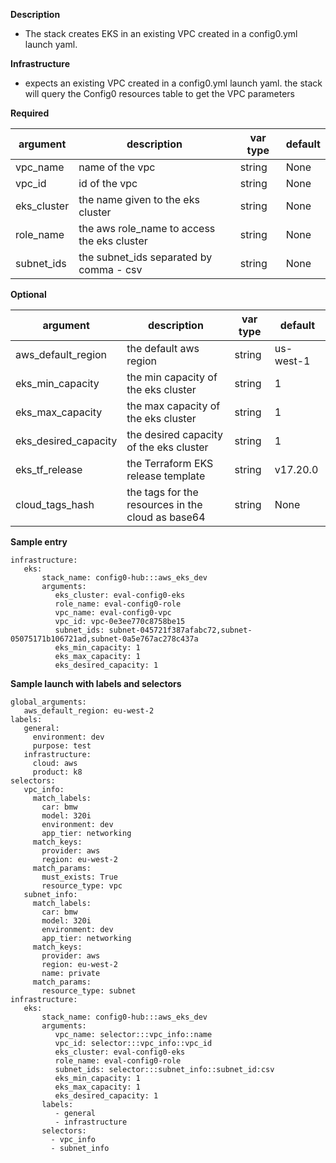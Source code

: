 **Description**
  - The stack creates EKS in an existing VPC created in a config0.yml launch yaml.

**Infrastructure**

  - expects an existing VPC created in a config0.yml launch yaml. the stack will query the Config0 resources table to get the VPC parameters

**Required**

| argument      | description                            | var type | default      |
| ------------- | -------------------------------------- | -------- | ------------ |
| vpc_name   | name of the vpc                 | string   | None         |
| vpc_id   | id of the vpc                 | string   | None         |
| eks_cluster   | the name given to the eks cluster | string   | None         |
| role_name   | the aws role_name to access the eks cluster | string   | None         |
| subnet_ids   | the subnet_ids separated by comma - csv | string   | None         |

**Optional**

| argument           | description                            | var type |  default      |
| ------------- | -------------------------------------- | -------- | ------------ |
| aws_default_region   | the default aws region               | string   | us-west-1         |
| eks_min_capacity   | the min capacity of the eks cluster               | string   | 1         |
| eks_max_capacity   | the max capacity of the eks cluster               | string   | 1         |
| eks_desired_capacity   | the desired capacity of the eks cluster               | string   | 1         |
| eks_tf_release   | the Terraform EKS release template               | string   | v17.20.0         |
| cloud_tags_hash | the tags for the resources in the cloud as base64 | string  | None         |

**Sample entry**

```
infrastructure:
   eks:
       stack_name: config0-hub:::aws_eks_dev
       arguments:
          eks_cluster: eval-config0-eks
          role_name: eval-config0-role
          vpc_name: eval-config0-vpc
          vpc_id: vpc-0e3ee770c8758be15
          subnet_ids: subnet-045721f387afabc72,subnet-05075171b106721ad,subnet-0a5e767ac278c437a
          eks_min_capacity: 1
          eks_max_capacity: 1
          eks_desired_capacity: 1
```

**Sample launch with labels and selectors**

```
global_arguments:
   aws_default_region: eu-west-2
labels:
   general:
     environment: dev
     purpose: test
   infrastructure:
     cloud: aws
     product: k8
selectors:
   vpc_info:
     match_labels:
       car: bmw
       model: 320i
       environment: dev
       app_tier: networking
     match_keys:
       provider: aws
       region: eu-west-2
     match_params:
       must_exists: True
       resource_type: vpc
   subnet_info:
     match_labels:
       car: bmw
       model: 320i
       environment: dev
       app_tier: networking
     match_keys:
       provider: aws
       region: eu-west-2
       name: private
     match_params:
       resource_type: subnet
infrastructure:
   eks:
       stack_name: config0-hub:::aws_eks_dev
       arguments:
          vpc_name: selector:::vpc_info::name
          vpc_id: selector:::vpc_info::vpc_id
          eks_cluster: eval-config0-eks
          role_name: eval-config0-role
          subnet_ids: selector:::subnet_info::subnet_id:csv
          eks_min_capacity: 1
          eks_max_capacity: 1
          eks_desired_capacity: 1
       labels:
          - general
          - infrastructure
       selectors:
         - vpc_info
         - subnet_info

```
